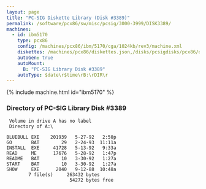 ```yaml
---
layout: page
title: "PC-SIG Diskette Library (Disk #3389)"
permalink: /software/pcx86/sw/misc/pcsig/3000-3999/DISK3389/
machines:
  - id: ibm5170
    type: pcx86
    config: /machines/pcx86/ibm/5170/cga/1024kb/rev3/machine.xml
    diskettes: /machines/pcx86/diskettes.json,/disks/pcsigdisks/pcx86/diskettes.json
    autoGen: true
    autoMount:
      B: "PC-SIG Library Disk #3389"
    autoType: $date\r$time\rB:\rDIR\r
---
```


{% include machine.html id="ibm5170" %}

### Directory of PC-SIG Library Disk #3389

     Volume in drive A has no label
     Directory of A:\

    BLUEBULL EXE    201939   5-27-92   2:50p
    GO       BAT        29   2-24-93  11:11a
    INSTALL  EXE     41728   5-13-92   9:33a
    READ     ME      17676   5-28-92   1:47p
    README   BAT        10   3-30-92   1:27a
    START    BAT        10   3-30-92   1:27a
    SHOW     EXE      2040   9-12-88  10:48a
            7 file(s)     263432 bytes
                           54272 bytes free
